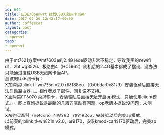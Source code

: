 ```yaml
---
id: 644
title: LEDE/Openwrt 挂载USB无线网卡当AP
date: 2017-08-20 12:42:57+00:00
author: coffeecat
layout: post
categories:
- openwrt
tags:
- openwrt
---
```

由于mt7621方案中mt7603e的2.4G lede驱动非常不稳定，导致我买的newifi d1、zbt wg3526、极路由4（HC5962）刷机后的2.4G基本都成了摆设。没办法只能通过挂载USB无线网卡当AP。  
测试的USB网卡有：  
X东购买tplink tl-wn725n v2.0 rtl8188eu （0x0bda:0x8179）安装驱动后直接无法启动路由器。。。跟作者发了邮件，回复说不支持。  
X宝购买RT3070 杂牌网卡，安装驱动后直接无法开启ap模式，只能使用client模式。。。网上查询据说是最新的几版的驱动有问题，op老版本据说没问题，未测试。  
X东购买磊科（netcore）NW362，rtl8192cu，安装驱动后完美ap模式。  
以前买的tplink tl-wn821n v2.0，ar9170，安装kmod-carl9170驱动后，完美ap模式。